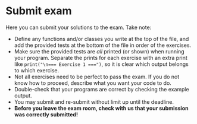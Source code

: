 # Submit exam

Here you can submit your solutions to the exam. Take note:

- Define any functions and/or classes you write at the top of the file, and add the provided tests at the bottom of the file in order of the exercises.
- Make sure the provided tests are *all* printed (or shown) when running your program. Separate the prints for each exercise with an extra print like `print("\n=== Exercise 1 ===")`, so it is clear which output belongs to which exercise.
- Not all exercises need to be perfect to pass the exam. If you do not know how to proceed, describe what you want your code to do.
- Double-check that your programs are correct by checking the example output.
- You may submit and re-submit without limit up until the deadline.
- **Before you leave the exam room, check with us that your submission was correctly submitted!**

